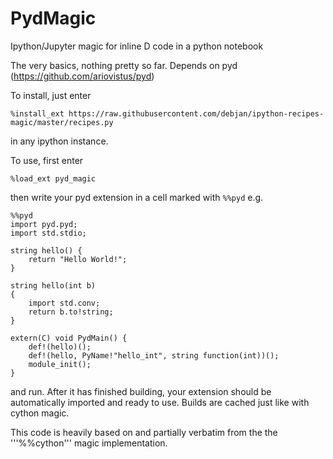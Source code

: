# PydMagic
Ipython/Jupyter magic for inline D code in a python notebook

The very basics, nothing pretty so far. Depends on pyd (https://github.com/ariovistus/pyd)

To install, just enter
```
%install_ext https://raw.githubusercontent.com/debjan/ipython-recipes-magic/master/recipes.py
```
in any ipython instance.

To use, first enter
```
%load_ext pyd_magic
```

then write your pyd extension in a cell marked with ```%%pyd``` e.g.

```
%%pyd
import pyd.pyd;
import std.stdio;

string hello() {
    return "Hello World!";
}

string hello(int b)
{
    import std.conv;
    return b.to!string;
}

extern(C) void PydMain() {
    def!(hello)();
    def!(hello, PyName!"hello_int", string function(int))();
    module_init();
}
```
and run. After it has finished building, your extension should be automatically imported and ready to use. Builds are cached just like with cython magic.

This code is heavily based on and partially verbatim from the the '''%%cython''' magic implementation.
